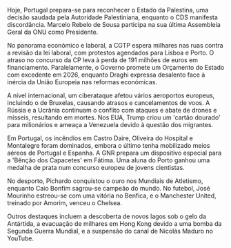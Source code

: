 Hoje, Portugal prepara-se para reconhecer o Estado da Palestina, uma decisão saudada pela Autoridade Palestiniana, enquanto o CDS manifesta discordância. Marcelo Rebelo de Sousa participa na sua última Assembleia Geral da ONU como Presidente.

No panorama económico e laboral, a CGTP espera milhares nas ruas contra a revisão da lei laboral, com protestos agendados para Lisboa e Porto. O atraso no concurso da CP leva à perda de 191 milhões de euros em financiamento. Paralelamente, o Governo promete um Orçamento do Estado com excedente em 2026, enquanto Draghi expressa desalento face à inércia da União Europeia nas reformas económicas.

A nível internacional, um ciberataque afetou vários aeroportos europeus, incluindo o de Bruxelas, causando atrasos e cancelamentos de voos. A Rússia e a Ucrânia continuam o conflito com ataques e abate de drones e mísseis, resultando em mortes. Nos EUA, Trump criou um 'cartão dourado' para milionários e ameaça a Venezuela devido à questão dos migrantes.

Em Portugal, os incêndios em Castro Daire, Oliveira do Hospital e Montalegre foram dominados, embora o último tenha mobilizado meios aéreos de Portugal e Espanha. A GNR prepara um dispositivo especial para a 'Bênção dos Capacetes' em Fátima. Uma aluna do Porto ganhou uma medalha de prata num concurso europeu de jovens cientistas.

No desporto, Pichardo conquistou o ouro nos Mundiais de Atletismo, enquanto Caio Bonfim sagrou-se campeão do mundo. No futebol, José Mourinho estreou-se com uma vitória no Benfica, e o Manchester United, treinado por Amorim, venceu o Chelsea.

Outros destaques incluem a descoberta de novos lagos sob o gelo da Antártida, a evacuação de milhares em Hong Kong devido a uma bomba da Segunda Guerra Mundial, e a suspensão do canal de Nicolás Maduro no YouTube.